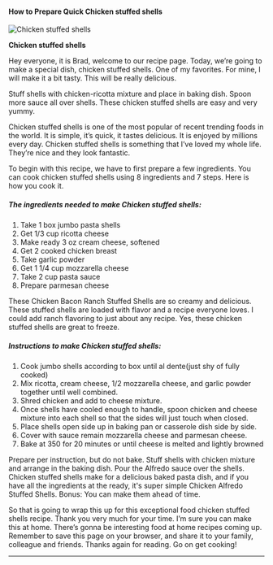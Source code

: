             

#### How to Prepare Quick Chicken stuffed shells

![Chicken stuffed shells](https://img-global.cpcdn.com/recipes/6522799507636224/751x532cq70/chicken-stuffed-shells-recipe-main-photo.jpg)

**Chicken stuffed shells**

Hey everyone, it is Brad, welcome to our recipe page. Today, we’re going to make a special dish, chicken stuffed shells. One of my favorites. For mine, I will make it a bit tasty. This will be really delicious.

Stuff shells with chicken-ricotta mixture and place in baking dish. Spoon more sauce all over shells. These chicken stuffed shells are easy and very yummy.

Chicken stuffed shells is one of the most popular of recent trending foods in the world. It is simple, it’s quick, it tastes delicious. It is enjoyed by millions every day. Chicken stuffed shells is something that I’ve loved my whole life. They’re nice and they look fantastic.

To begin with this recipe, we have to first prepare a few ingredients. You can cook chicken stuffed shells using 8 ingredients and 7 steps. Here is how you cook it.

##### The ingredients needed to make Chicken stuffed shells:

1.  Take 1 box jumbo pasta shells
2.  Get 1/3 cup ricotta cheese
3.  Make ready 3 oz cream cheese, softened
4.  Get 2 cooked chicken breast
5.  Take garlic powder
6.  Get 1 1/4 cup mozzarella cheese
7.  Take 2 cup pasta sauce
8.  Prepare parmesan cheese

These Chicken Bacon Ranch Stuffed Shells are so creamy and delicious. These stuffed shells are loaded with flavor and a recipe everyone loves. I could add ranch flavoring to just about any recipe. Yes, these chicken stuffed shells are great to freeze.

##### Instructions to make Chicken stuffed shells:

1.  Cook jumbo shells according to box until al dente(just shy of fully cooked)
2.  Mix ricotta, cream cheese, 1/2 mozzarella cheese, and garlic powder together until well combined.
3.  Shred chicken and add to cheese mixture.
4.  Once shells have cooled enough to handle, spoon chicken and cheese mixture into each shell so that the sides will just touch when closed.
5.  Place shells open side up in baking pan or casserole dish side by side.
6.  Cover with sauce remain mozzarella cheese and parmesan cheese.
7.  Bake at 350 for 20 minutes or until cheese is melted and lightly browned

Prepare per instruction, but do not bake. Stuff shells with chicken mixture and arrange in the baking dish. Pour the Alfredo sauce over the shells. Chicken stuffed shells make for a delicious baked pasta dish, and if you have all the ingredients at the ready, it's super simple Chicken Alfredo Stuffed Shells. Bonus: You can make them ahead of time.

So that is going to wrap this up for this exceptional food chicken stuffed shells recipe. Thank you very much for your time. I’m sure you can make this at home. There’s gonna be interesting food at home recipes coming up. Remember to save this page on your browser, and share it to your family, colleague and friends. Thanks again for reading. Go on get cooking!

* * *